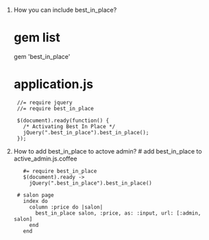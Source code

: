 1. How you can include best_in_place?
      
      # gem list
      gem 'best_in_place'
      
      # application.js
      
        //= require jquery
        //= require best_in_place
        
        $(document).ready(function() {
          /* Activating Best In Place */
          jQuery(".best_in_place").best_in_place();
        });
   
2. How to add best_in_place to actove admin?
        # add best_in_place to active_admin.js.coffee
        
          #= require best_in_place
          $(document).ready ->
            jQuery(".best_in_place").best_in_place()
      
        # salon page
          index do
            column :price do |salon|
              best_in_place salon, :price, as: :input, url: [:admin, salon]
            end
          end
